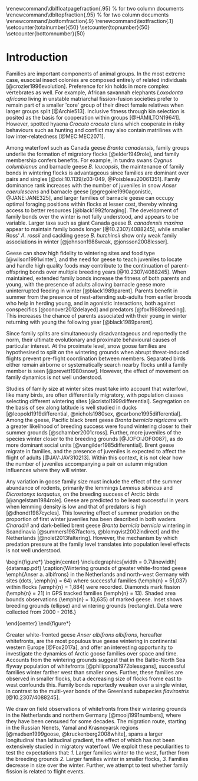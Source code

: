 
\renewcommand\dblfloatpagefraction{.95} % for two column documents
\renewcommand\dbltopfraction{.95} % for two column documents
\renewcommand\bottomfraction{.9}
\renewcommand\textfraction{.1}
\setcounter{totalnumber}{50}
\setcounter{topnumber}{50}
\setcounter{bottomnumber}{50}

# Introduction

Families are important components of animal groups. In the most extreme case, eusocial insect colonies are composed entirely of related individuals [@crozier1996evolution]. Preference for kin holds in more complex vertebrates as well. For example, African savannah elephants *Loxodonta africana* living in unstable matriarchal fission-fusion societies prefer to remain part of a smaller 'core' group of their direct female relatives when larger groups split [@Archie513]. Inclusive fitness through kin selection is posited as the basis for cooperation within groups [@HAMILTON19641]. However, spotted hyaena *Crocuta crocuta* clans which cooperate in risky behaviours such as hunting and conflict may also contain matrilines with low inter-relatedness [@MEC:MEC2071].

Among waterfowl such as Canada geese _Branta canadensis_, family groups underlie the formation of migratory flocks [@elder1949role], and family membership confers benefits. For example, in tundra swans *Cygnus columbianus* and barnacle geese *B. leucopsis*, the maintenance of family bonds in wintering flocks is advantageous since families are dominant over pairs and singles [@doi:10.1139/z03-049, @Poisbleau20061351]. Family dominance rank increases with the number of juveniles in snow *Anser caerulescens* and barnacle geese [@gregoire1990agonistic, @JANE:JANE325], and larger families of barnacle geese can occupy optimal foraging positions within flocks at lesser cost, thereby winning access to better resources [@black1992foraging]. The development of family bonds over the winter is not fully understood, and appears to be variable. Larger taxa such as giant Canada geese *B. canadensis maxima* appear to maintain family bonds longer [@10.2307/4088245], while smaller Ross' *A. rossii* and cackling geese *B. hutchinsii* show only weak family associations in winter [@johnson1988weak, @jonsson2008lesser].

Geese can show high fidelity to wintering sites and food type [@wilson1991winter], and the need for geese to teach juveniles to locate and handle high quality foods may contribute to the continuation of parent-offspring bonds over multiple breeding years [@10.2307/4088245].
When maintained, extended family bonds increase the fitness of both parents and young, with the presence of adults allowing barnacle geese more uninterrupted feeding in winter [@black1989parent]. Parents benefit in summer from the presence of nest-attending sub-adults from earlier broods who help in herding young, and in agonistic interactions, both against conspecifics [@conover2012delayed] and predators [@fox1988breeding]. This increases the chance of parents associated with their young in winter returning with young the following year [@black1989parent].

Since family splits are simultaneously disadvantageous and reportedly the norm, their ultimate evolutionary and proximate behavioural causes of particular interest. At the proximate level, snow goose families are hypothesised to split on the wintering grounds when abrupt threat-induced flights prevent pre-flight coordination between members. Separated birds either remain airborne or systematically search nearby flocks until a family member is seen [@prevett1980snow]. However, the effect of movement on family dynamics is not well understood.

Studies of family size at winter sites must take into account that waterfowl, like many birds, are often differentially migratory, with population classes selecting different wintering sites [@cristol1999differential]. Segregation on the basis of sex along latitude is well studied  in ducks [@leopold1919differential, @nichols1980sex, @carbone1995differential]. Among the geese, Pacific black brent geese *Branta bernicla nigricans* with a greater likelihood of breeding success were found wintering closer to their summer grounds [@schamber2001cross]. Further, more juveniles of the species winter closer to the breeding grounds [@JOFO:JOFO087], as do more dominant social units [@vangilder1985differential]. Brent geese migrate in families, and the presence of juveniles is expected to affect the flight of adults [@JAV:JAV310213]. Within this context, it is not clear how the number of juveniles accompanying a pair on autumn migration influences where they will winter.

Any variation in goose family size must include the effect of the summer abundance of rodents, primarily the lemmings _Lemmus sibiricus_ and _Dicrostonyx torquatus_, on the breeding success of Arctic birds [@angelstam1984role]. Geese are predicted to be least successful in years when lemming density is low and that of predators is high [@dhondt1987cycles]. This lowering effect of summer predation on the proportion of first winter juveniles has been described in both waders _Charadrii_ and dark-bellied brent geese _Branta bernicla bernicla_ wintering in Scandinavia [@summers1987factors, @blomqvist2002indirect] and the Netherlands [@nolet2013faltering]. However, the mechanism by which predation pressure at the family level translates into population level effects is not well understood.

\begin{figure*}
\begin{center}
\includegraphics[width = 0.7\linewidth]{datamap.pdf}
\caption{Wintering grounds of greater white-fronted geese \emph{Anser a.
albifrons} in the Netherlands and north-west Germany with sites
(dots, \emph{n} = 64) where successful families (\emph{n} = 51,037)
within flocks (\emph{n} = 1,884) were recorded. Diamonds mark fission
(\emph{n} = 21) in GPS tracked families (\emph{n} = 13). Shaded area bounds observations (\emph{n} = 10,635) of marked geese. Inset shows breeding grounds (ellipse) and wintering grounds (rectangle). Data were collected from 2000 - 2016.}

\end{center}
\end{figure*}

Greater white-fronted geese _Anser albifrons albifrons_, hereafter whitefronts, are the most populous true geese wintering in continental western Europe [@Fox2017a], and offer an interesting opportunity to investigate the dynamics of Arctic goose families over space and time. Accounts from the wintering grounds suggest that in the Baltic-North Sea flyway population of whitefronts [@philippona1972blessgans], successful families winter farther west than smaller ones. Further, these families are observed in smaller flocks, but a decreasing size of flocks frome east to west confounds this. Family bonds reportedly weaken over a single winter, in contrast to the multi-year bonds of the Greenland subspecies _flavirostris_ [@10.2307/4088245].

We draw on field observations of whitefronts from their wintering grounds in the Netherlands and northern Germany [@mooij1991numbers], where they have been censused for some decades. The migration route, starting in the Russian Nenets, Yamal and Krasnoyarsk regions [@madsen1999goose, @kruckenberg2008white], spans a larger longitudinal than latitudinal gradient, the effect of which has not been extensively studied in migratory waterfowl. We exploit these peculiarities to test the expectations that: *1.* Larger families winter to the west, further from the breeding grounds *2.* Larger families winter in smaller flocks, *3.* Families decrease in size over the winter. Further, we attempt to test whether family fission is related to flight events.